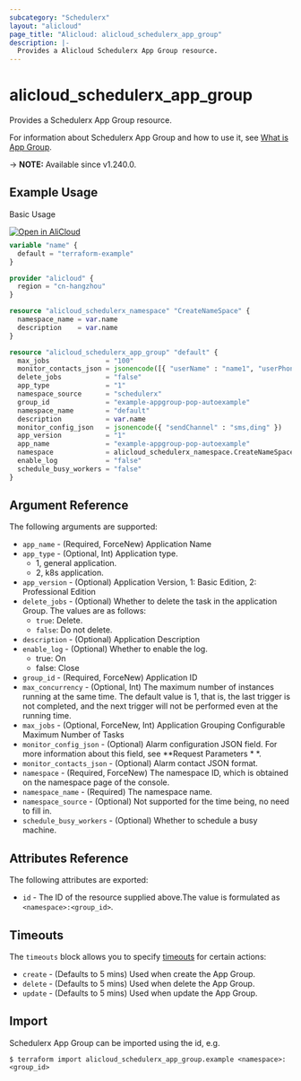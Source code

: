 ```yaml
---
subcategory: "Schedulerx"
layout: "alicloud"
page_title: "Alicloud: alicloud_schedulerx_app_group"
description: |-
  Provides a Alicloud Schedulerx App Group resource.
---
```


# alicloud_schedulerx_app_group

Provides a Schedulerx App Group resource.



For information about Schedulerx App Group and how to use it, see [What is App Group](https://www.alibabacloud.com/help/en/schedulerx/schedulerx-serverless/developer-reference/api-schedulerx2-2019-04-30-createappgroup).

-> **NOTE:** Available since v1.240.0.

## Example Usage

Basic Usage

<div style="display: block;margin-bottom: 40px;"><div class="oics-button" style="float: right;position: absolute;margin-bottom: 10px;">
  <a href="https://api.aliyun.com/terraform?resource=alicloud_schedulerx_app_group&exampleId=7c4026fb-fc32-b667-2eb4-7dc928fd7538610bd0b9&activeTab=example&spm=docs.r.schedulerx_app_group.0.7c4026fbfc&intl_lang=EN_US" target="_blank">
    <img alt="Open in AliCloud" src="https://img.alicdn.com/imgextra/i1/O1CN01hjjqXv1uYUlY56FyX_!!6000000006049-55-tps-254-36.svg" style="max-height: 44px; max-width: 100%;">
  </a>
</div></div>

```terraform
variable "name" {
  default = "terraform-example"
}

provider "alicloud" {
  region = "cn-hangzhou"
}

resource "alicloud_schedulerx_namespace" "CreateNameSpace" {
  namespace_name = var.name
  description    = var.name
}

resource "alicloud_schedulerx_app_group" "default" {
  max_jobs              = "100"
  monitor_contacts_json = jsonencode([{ "userName" : "name1", "userPhone" : "89756******" }, { "userName" : "name2", "ding" : "http://www.example.com" }])
  delete_jobs           = "false"
  app_type              = "1"
  namespace_source      = "schedulerx"
  group_id              = "example-appgroup-pop-autoexample"
  namespace_name        = "default"
  description           = var.name
  monitor_config_json   = jsonencode({ "sendChannel" : "sms,ding" })
  app_version           = "1"
  app_name              = "example-appgroup-pop-autoexample"
  namespace             = alicloud_schedulerx_namespace.CreateNameSpace.namespace_uid
  enable_log            = "false"
  schedule_busy_workers = "false"
}
```

## Argument Reference

The following arguments are supported:
* `app_name` - (Required, ForceNew) Application Name
* `app_type` - (Optional, Int) Application type.
  - 1, general application.
  - 2, k8s application.
* `app_version` - (Optional) Application Version, 1: Basic Edition, 2: Professional Edition
* `delete_jobs` - (Optional) Whether to delete the task in the application Group. The values are as follows:
  - `true`: Delete.
  - `false`: Do not delete.
* `description` - (Optional) Application Description
* `enable_log` - (Optional) Whether to enable the log.
  - true: On
  - false: Close
* `group_id` - (Required, ForceNew) Application ID
* `max_concurrency` - (Optional, Int) The maximum number of instances running at the same time. The default value is 1, that is, the last trigger is not completed, and the next trigger will not be performed even at the running time.
* `max_jobs` - (Optional, ForceNew, Int) Application Grouping Configurable Maximum Number of Tasks
* `monitor_config_json` - (Optional) Alarm configuration JSON field. For more information about this field, see **Request Parameters * *.
* `monitor_contacts_json` - (Optional) Alarm contact JSON format.
* `namespace` - (Required, ForceNew) The namespace ID, which is obtained on the namespace page of the console.
* `namespace_name` - (Required) The namespace name.
* `namespace_source` - (Optional) Not supported for the time being, no need to fill in.
* `schedule_busy_workers` - (Optional) Whether to schedule a busy machine.

## Attributes Reference

The following attributes are exported:
* `id` - The ID of the resource supplied above.The value is formulated as `<namespace>:<group_id>`.

## Timeouts

The `timeouts` block allows you to specify [timeouts](https://www.terraform.io/docs/configuration-0-11/resources.html#timeouts) for certain actions:
* `create` - (Defaults to 5 mins) Used when create the App Group.
* `delete` - (Defaults to 5 mins) Used when delete the App Group.
* `update` - (Defaults to 5 mins) Used when update the App Group.

## Import

Schedulerx App Group can be imported using the id, e.g.

```shell
$ terraform import alicloud_schedulerx_app_group.example <namespace>:<group_id>
```